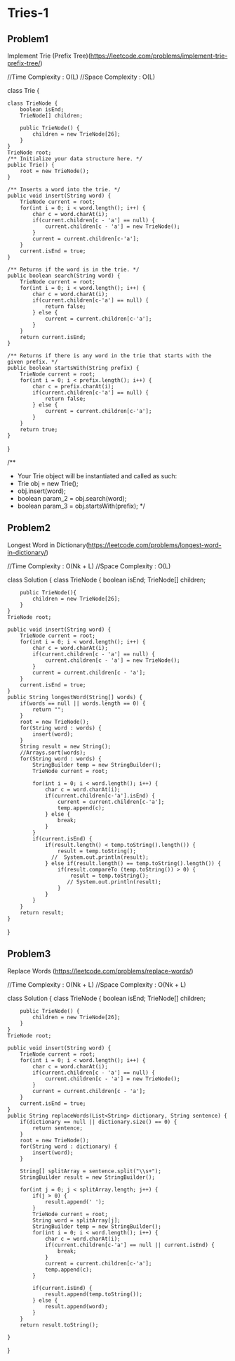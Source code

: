 # Tries-1

## Problem1

Implement Trie (Prefix Tree)(https://leetcode.com/problems/implement-trie-prefix-tree/)

//Time Complexity : O(L)
//Space Complexity : O(L)

class Trie {

    class TrieNode {
        boolean isEnd;
        TrieNode[] children;

        public TrieNode() {
            children = new TrieNode[26];
        }
    }
    TrieNode root;
    /** Initialize your data structure here. */
    public Trie() {
        root = new TrieNode();
    }

    /** Inserts a word into the trie. */
    public void insert(String word) {
        TrieNode current = root;
        for(int i = 0; i < word.length(); i++) {
            char c = word.charAt(i);
            if(current.children[c - 'a'] == null) {
                current.children[c - 'a'] = new TrieNode();
            }
            current = current.children[c-'a'];
        }
        current.isEnd = true;
    }

    /** Returns if the word is in the trie. */
    public boolean search(String word) {
        TrieNode current = root;
        for(int i = 0; i < word.length(); i++) {
            char c = word.charAt(i);
            if(current.children[c-'a'] == null) {
                return false;
            } else {
                current = current.children[c-'a'];
            }
        }
        return current.isEnd;
    }

    /** Returns if there is any word in the trie that starts with the given prefix. */
    public boolean startsWith(String prefix) {
        TrieNode current = root;
        for(int i = 0; i < prefix.length(); i++) {
            char c = prefix.charAt(i);
            if(current.children[c-'a'] == null) {
                return false;
            } else {
                current = current.children[c-'a'];
            }
        }
        return true;
    }

}

/\*\*

- Your Trie object will be instantiated and called as such:
- Trie obj = new Trie();
- obj.insert(word);
- boolean param_2 = obj.search(word);
- boolean param_3 = obj.startsWith(prefix);
  \*/

## Problem2

Longest Word in Dictionary(https://leetcode.com/problems/longest-word-in-dictionary/)

//Time Complexity : O(Nk + L)
//Space Complexity : O(L)

class Solution {
class TrieNode {
boolean isEnd;
TrieNode[] children;

        public TrieNode(){
            children = new TrieNode[26];
        }
    }
    TrieNode root;

    public void insert(String word) {
        TrieNode current = root;
        for(int i = 0; i < word.length(); i++) {
            char c = word.charAt(i);
            if(current.children[c - 'a'] == null) {
                current.children[c - 'a'] = new TrieNode();
            }
            current = current.children[c - 'a'];
        }
        current.isEnd = true;
    }
    public String longestWord(String[] words) {
        if(words == null || words.length == 0) {
            return "";
        }
        root = new TrieNode();
        for(String word : words) {
            insert(word);
        }
        String result = new String();
        //Arrays.sort(words);
        for(String word : words) {
            StringBuilder temp = new StringBuilder();
            TrieNode current = root;

            for(int i = 0; i < word.length(); i++) {
                char c = word.charAt(i);
                if(current.children[c-'a'].isEnd) {
                    current = current.children[c-'a'];
                    temp.append(c);
                } else {
                    break;
                }
            }
            if(current.isEnd) {
                if(result.length() < temp.toString().length()) {
                    result = temp.toString();
                  //  System.out.println(result);
                } else if(result.length() == temp.toString().length()) {
                    if(result.compareTo (temp.toString()) > 0) {
                        result = temp.toString();
                       // System.out.println(result);
                    }
                }
            }
        }
        return result;
    }

}

## Problem3

Replace Words (https://leetcode.com/problems/replace-words/)

//Time Complexity : O(Nk + L)
//Space Complexity : O(Nk + L)

class Solution {
class TrieNode {
boolean isEnd;
TrieNode[] children;

        public TrieNode() {
            children = new TrieNode[26];
        }
    }
    TrieNode root;

    public void insert(String word) {
        TrieNode current = root;
        for(int i = 0; i < word.length(); i++) {
            char c = word.charAt(i);
            if(current.children[c - 'a'] == null) {
                current.children[c - 'a'] = new TrieNode();
            }
            current = current.children[c - 'a'];
        }
        current.isEnd = true;
    }
    public String replaceWords(List<String> dictionary, String sentence) {
        if(dictionary == null || dictionary.size() == 0) {
            return sentence;
        }
        root = new TrieNode();
        for(String word : dictionary) {
            insert(word);
        }

        String[] splitArray = sentence.split("\\s+");
        StringBuilder result = new StringBuilder();

        for(int j = 0; j < splitArray.length; j++) {
            if(j > 0) {
                result.append(' ');
            }
            TrieNode current = root;
            String word = splitArray[j];
            StringBuilder temp = new StringBuilder();
            for(int i = 0; i < word.length(); i++) {
                char c = word.charAt(i);
                if(current.children[c-'a'] == null || current.isEnd) {
                    break;
                }
                current = current.children[c-'a'];
                temp.append(c);
            }

            if(current.isEnd) {
                result.append(temp.toString());
            } else {
                result.append(word);
            }
        }
        return result.toString();

    }

}
